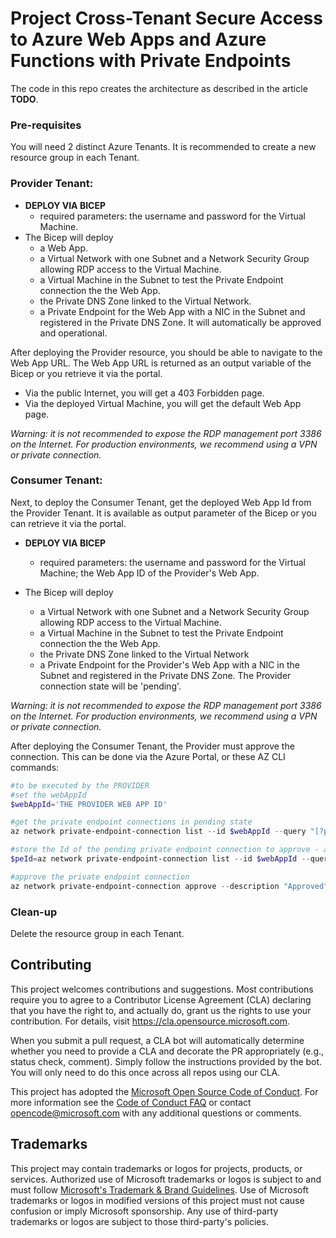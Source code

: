 # Project Cross-Tenant Secure Access to Azure Web Apps and Azure Functions with Private Endpoints

The code in this repo creates the architecture as described in the article **TODO**.

### Pre-requisites
You will need 2 distinct Azure Tenants.
It is recommended to create a new resource group in each Tenant.

### Provider Tenant: 
  * **DEPLOY VIA BICEP**
    * required parameters: the username and password for the Virtual Machine.
  * The Bicep will deploy
    * a Web App.
    * a Virtual Network with one Subnet and a Network Security Group allowing RDP access to the Virtual Machine.
    * a Virtual Machine in the Subnet to test the Private Endpoint connection the the Web App.
    * the Private DNS Zone linked to the Virtual Network.
    * a Private Endpoint for the Web App with a NIC in the Subnet and registered in the Private DNS Zone. It will automatically be approved and operational.

After deploying the Provider resource, you should be able to navigate to the Web App URL.
The Web App URL is returned as an output variable of the Bicep or you retrieve it via the portal.
* Via the public Internet, you will get a 403 Forbidden page.
* Via the deployed Virtual Machine, you will get the default Web App page.

_Warning: it is not recommended to expose the RDP management port 3386 on the Internet. For production environments, we recommend using a VPN or private connection._

### Consumer Tenant:
Next, to deploy the Consumer Tenant, get the deployed Web App Id from the Provider Tenant. It is available as output parameter of the Bicep or you can retrieve it via the portal.

  * **DEPLOY VIA BICEP**
    * required parameters: the username and password for the Virtual Machine; the Web App ID of the Provider's Web App.

  * The Bicep will deploy
    * a Virtual Network with one Subnet and a Network Security Group allowing RDP access to the Virtual Machine.
    * a Virtual Machine in the Subnet to test the Private Endpoint connection the the Web App.
    * the Private DNS Zone linked to the Virtual Network
    * a Private Endpoint for the Provider's Web App with a NIC in the Subnet and registered in the Private DNS Zone. The Provider connection state will be 'pending'.

_Warning: it is not recommended to expose the RDP management port 3386 on the Internet. For production environments, we recommend using a VPN or private connection._

After deploying the Consumer Tenant, the Provider must approve the connection.
This can be done via the Azure Portal, or these AZ CLI commands:

```powershell
#to be executed by the PROVIDER
#set the webAppId
$webAppId='THE PROVIDER WEB APP ID'

#get the private endpoint connections in pending state
az network private-endpoint-connection list --id $webAppId --query "[?properties.privateLinkServiceConnectionState.status=='Pending']"

#store the Id of the pending private endpoint connection to approve - adjust the index if more than one connection is pending.
$peId=az network private-endpoint-connection list --id $webAppId --query "[?properties.privateLinkServiceConnectionState.status=='Pending'].{id:id}[0]" --output tsv

#approve the private endpoint connection
az network private-endpoint-connection approve --description "Approved" --id $peId
```

### Clean-up
Delete the resource group in each Tenant.

## Contributing

This project welcomes contributions and suggestions.  Most contributions require you to agree to a
Contributor License Agreement (CLA) declaring that you have the right to, and actually do, grant us
the rights to use your contribution. For details, visit https://cla.opensource.microsoft.com.

When you submit a pull request, a CLA bot will automatically determine whether you need to provide
a CLA and decorate the PR appropriately (e.g., status check, comment). Simply follow the instructions
provided by the bot. You will only need to do this once across all repos using our CLA.

This project has adopted the [Microsoft Open Source Code of Conduct](https://opensource.microsoft.com/codeofconduct/).
For more information see the [Code of Conduct FAQ](https://opensource.microsoft.com/codeofconduct/faq/) or
contact [opencode@microsoft.com](mailto:opencode@microsoft.com) with any additional questions or comments.

## Trademarks

This project may contain trademarks or logos for projects, products, or services. Authorized use of Microsoft 
trademarks or logos is subject to and must follow 
[Microsoft's Trademark & Brand Guidelines](https://www.microsoft.com/en-us/legal/intellectualproperty/trademarks/usage/general).
Use of Microsoft trademarks or logos in modified versions of this project must not cause confusion or imply Microsoft sponsorship.
Any use of third-party trademarks or logos are subject to those third-party's policies.

